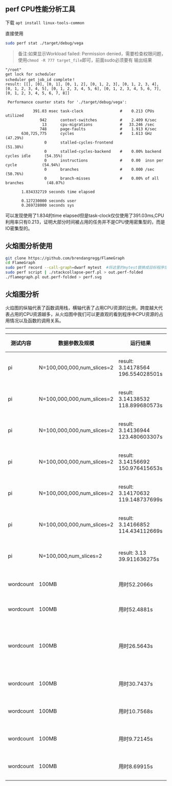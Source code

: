 ## perf CPU性能分析工具
下载
`apt install linux-tools-common`

直接使用
```bash
sudo perf stat ./target/debug/vega
```
> 备注:如果显示Workload failed: Permission denied，需要检查权限问题，使用`chmod -R 777 target_file`即可，前面sudo必须要有
输出结果
```bash{.line-numbers}
"/root"
get lock for scheduler
scheduler get job_id complete！
result: [[], [0], [0, 1], [0, 1, 2], [0, 1, 2, 3], [0, 1, 2, 3, 4], [0, 1, 2, 3, 4, 5], [0, 1, 2, 3, 4, 5, 6], [0, 1, 2, 3, 4, 5, 6, 7], [0, 1, 2, 3, 4, 5, 6, 7, 8]]

 Performance counter stats for './target/debug/vega':

            391.03 msec task-clock                #    0.213 CPUs utilized          
               942      context-switches          #    2.409 K/sec                  
                13      cpu-migrations            #   33.246 /sec                   
               748      page-faults               #    1.913 K/sec                  
       630,725,775      cycles                    #    1.613 GHz                      (47.29%)
                 0      stalled-cycles-frontend                                       (51.38%)
                 0      stalled-cycles-backend    #    0.00% backend cycles idle      (54.35%)
                 0      instructions              #    0.00  insn per cycle           (54.94%)
                 0      branches                  #    0.000 /sec                     (50.76%)
                 0      branch-misses             #    0.00% of all branches          (48.07%)

       1.834332719 seconds time elapsed

       0.127230000 seconds user
       0.269728000 seconds sys
```
可以发现使用了1.834的time elapsed但是task-clock仅仅使用了391.03ms,CPU利用率只有0.213，证明大部分时间被占用的任务并不是CPU使用密集型的，而是IO密集型的。
## 火焰图分析使用
``` bash
git clone https://github.com/brendangregg/FlameGraph
cd FlameGraph
sudo perf record --call-graph=dwarf mytest  #将这里的mytest替换成目标程序位置,或者注释掉这行，将在vega目录下产生的perf.data文件拷贝到当前目录下
sudo perf script | ./stackcollapse-perf.pl > out.perf-folded
./flamegraph.pl out.perf-folded > perf.svg
```

## 火焰图分析
火焰图的纵轴代表了函数调用栈，横轴代表了占用CPU资源的比例，跨度越大代表占用的CPU资源越多，从火焰图中我们可以更直观的看到程序中CPU资源的占用情况以及函数的调用关系。

-----
|测试内容|数据参数及规模|运行结果|运行环境|备注|
|----|----|-----|---|---|
|pi|N=100,000,000,num_slices=2|result: 3.14178564 196.554028501s|yzx ubuntu release|使用新版iterator()试图减少拷贝次数|
|pi|N=100,000,000,num_slices=2|result: 3.14138532 118.899680573s|yzx ubuntu release|使用新版iterator()试图减少拷贝次数|
|pi|N=100,000,000,num_slices=2|result: 3.14136944 123.480603307s|yzx ubuntu release|使用新版iterator()试图减少拷贝次数|
|pi|N=100,000,000,num_slices=2|result: 3.14156692 150.976415653s|yzx ubuntu release|原版iterator()产生两次拷贝|
|pi|N=100,000,000,num_slices=2|result: 3.14170632 119.148737699s|yzx ubuntu release|原版iterator()产生两次拷贝|
|pi|N=100,000,000,num_slices=2|result: 3.14166852 114.434112669s|yzx ubuntu release|原版iterator()产生两次拷贝|
|pi|N=100,000,num_slices=2|result: 3.13 39.911636275s|yzx ubuntu release|原版iterator()产生两次拷贝|
|wordcount|100MB|用时52.2066s|yzx ubuntu pyspark|使用timeit进行计时|
|wordcount|100MB|用时52.4881s|yzx ubuntu pyspark|使用timeit进行计时|
|wordcount|100MB|用时26.5643s|yzx ubuntu pyspark|使用timeit进行计时，连续运行，使用缓存|
|wordcount|100MB|用时30.7437s|yzx ubuntu vega release|使用perf进行分析|
|wordcount|100MB|用时10.7568s|yzx ubuntu vega release|使用内置计时器|
|wordcount|100MB|用时9.72145s|yzx ubuntu vega release|使用内置计时器|
|wordcount|100MB|用时8.69915s|yzx ubuntu vega release|使用内置计时器|


